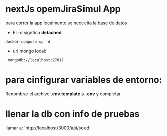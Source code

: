 # nextJs opemJiraSimul App

para correr la app localmente se nececita la base de datos

- El -d signfica **detached**

```
docker-compose up -d
```

- url mongo local:

```
 mongodb://localhost:27017
```

# para cinfigurar variables de entorno:

Renombrar el archivo **.env.template** a **.env** y completar

# llenar la db con info de pruebas

llamar a: 'http://localhost/3000/api/seed'
